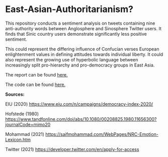 # East-Asian-Authoritarianism?
This repository conducts a sentiment analysis on tweets containing nine anti-authority words between Anglosphere and Sinosphere Twitter users. It finds that Sinic country users demonstrate significantly less positive sentiment. 

This could represent the differing influence of Confucian verses European enlightenment values in defining attitudes towards individual liberty. It could also represent the growing use of hyperbolic language between increasingly split pro-hierarchy and pro-democracy groups in East Asia.


The report can be found [here.](East-Asian-Authoritarianism.md)

The code can be found [here.](East-Asian-Authoritarianism.Rmd)

**Sources:**

EIU (2020) https://www.eiu.com/n/campaigns/democracy-index-2020/

Hofstede (1980) https://www.tandfonline.com/doi/abs/10.1080/00208825.1980.11656300?journalCode=mimo20

Mohammad (2021) https://saifmohammad.com/WebPages/NRC-Emotion-Lexicon.htm

Twitter (2021) https://developer.twitter.com/en/apply-for-access
